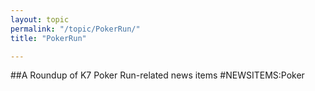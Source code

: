 ```yaml
---
layout: topic
permalink: "/topic/PokerRun/"
title: "PokerRun"

---
```


##A Roundup of K7 Poker Run-related news items
#NEWSITEMS:Poker

